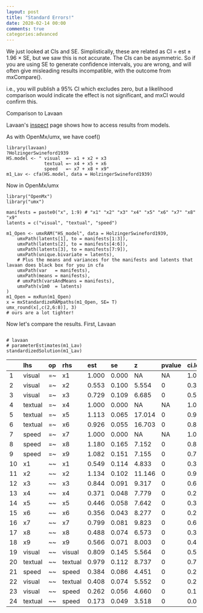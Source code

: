 ```yaml
---
layout: post
title: "Standard Errors!"
date: 2020-02-14 00:00
comments: true
categories:advanced 
---
```


We just looked at CIs and SE. Simplistically, these are related as CI = est ± 1.96 × SE, but we saw this is not accurate. The CIs can be asymmetric. So if you are using SE to generate confidence intervals, you are wrong, and will often give misleading results incompatible, with the outcome from mxCompare().

i.e., you will publish a 95% CI which excludes zero, but a likelihood comparison would indicate the effect is not significant, and mxCI would confirm this.

Comparison to Lavaan

Lavaan's [inspect](http://lavaan.ugent.be/tutorial/inspect.html) page shows how to access results from models.

As with OpenMx/umx, we have coef()

```splus
library(lavaan)
?HolzingerSwineford1939
HS.model <- " visual  =~ x1 + x2 + x3 
              textual =~ x4 + x5 + x6
              speed   =~ x7 + x8 + x9"
m1_Lav <- cfa(HS.model, data = HolzingerSwineford1939)
```

Now in OpenMx/umx

```splus
library("OpenMx")
library("umx")

manifests = paste0("x", 1:9) # "x1" "x2" "x3" "x4" "x5" "x6" "x7" "x8" "x9"
latents = c("visual", "textual", "speed")

m1_Open <- umxRAM("HS_model", data = HolzingerSwineford1939,
	umxPath(latents[1], to = manifests[1:3]),
	umxPath(latents[2], to = manifests[4:6]),
	umxPath(latents[3], to = manifests[7:9]),
	umxPath(unique.bivariate = latents),
	# Plus the means and variances for the manifests and latents that lavaan does black box for you in cfa
	umxPath(var   = manifests),
	umxPath(means = manifests),
	# umxPath(varsAndMeans = manifests),
	umxPath(v1m0  = latents)
)
m1_Open = mxRun(m1_Open)
x = mxStandardizeRAMpaths(m1_Open, SE= T)
umx_round(x[,c(2,6:8)], 3)
# ours are a lot tighter!
```

Now let's compare the results. First, Lavaan

```splus
    
# lavaan
# parameterEstimates(m1_Lav)
standardizedSolution(m1_Lav)
```


|    | lhs     | op | rhs     | est   | se    | z      | pvalue | ci.lower | ci.upper |
|:---|:--------|:---|:--------|:------|:------|:-------|:-------|:---------|:---------|
| 1  | visual  | =~ | x1      | 1.000 | 0.000 | NA     | NA     | 1.000    | 1.000    |
| 2  | visual  | =~ | x2      | 0.553 | 0.100 | 5.554  | 0      | 0.358    | 0.749    |
| 3  | visual  | =~ | x3      | 0.729 | 0.109 | 6.685  | 0      | 0.516    | 0.943    |
| 4  | textual | =~ | x4      | 1.000 | 0.000 | NA     | NA     | 1.000    | 1.000    |
| 5  | textual | =~ | x5      | 1.113 | 0.065 | 17.014 | 0      | 0.985    | 1.241    |
| 6  | textual | =~ | x6      | 0.926 | 0.055 | 16.703 | 0      | 0.817    | 1.035    |
| 7  | speed   | =~ | x7      | 1.000 | 0.000 | NA     | NA     | 1.000    | 1.000    |
| 8  | speed   | =~ | x8      | 1.180 | 0.165 | 7.152  | 0      | 0.857    | 1.503    |
| 9  | speed   | =~ | x9      | 1.082 | 0.151 | 7.155  | 0      | 0.785    | 1.378    |
| 10 | x1      | ~~ | x1      | 0.549 | 0.114 | 4.833  | 0      | 0.326    | 0.772    |
| 11 | x2      | ~~ | x2      | 1.134 | 0.102 | 11.146 | 0      | 0.934    | 1.333    |
| 12 | x3      | ~~ | x3      | 0.844 | 0.091 | 9.317  | 0      | 0.667    | 1.022    |
| 13 | x4      | ~~ | x4      | 0.371 | 0.048 | 7.779  | 0      | 0.278    | 0.465    |
| 14 | x5      | ~~ | x5      | 0.446 | 0.058 | 7.642  | 0      | 0.332    | 0.561    |
| 15 | x6      | ~~ | x6      | 0.356 | 0.043 | 8.277  | 0      | 0.272    | 0.441    |
| 16 | x7      | ~~ | x7      | 0.799 | 0.081 | 9.823  | 0      | 0.640    | 0.959    |
| 17 | x8      | ~~ | x8      | 0.488 | 0.074 | 6.573  | 0      | 0.342    | 0.633    |
| 18 | x9      | ~~ | x9      | 0.566 | 0.071 | 8.003  | 0      | 0.427    | 0.705    |
| 19 | visual  | ~~ | visual  | 0.809 | 0.145 | 5.564  | 0      | 0.524    | 1.094    |
| 20 | textual | ~~ | textual | 0.979 | 0.112 | 8.737  | 0      | 0.760    | 1.199    |
| 21 | speed   | ~~ | speed   | 0.384 | 0.086 | 4.451  | 0      | 0.215    | 0.553    |
| 22 | visual  | ~~ | textual | 0.408 | 0.074 | 5.552  | 0      | 0.264    | 0.552    |
| 23 | visual  | ~~ | speed   | 0.262 | 0.056 | 4.660  | 0      | 0.152    | 0.373    |
| 24 | textual | ~~ | speed   | 0.173 | 0.049 | 3.518  | 0      | 0.077    | 0.270    |


